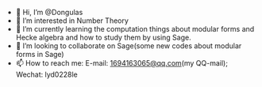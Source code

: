 - 👋 Hi, I’m @Dongulas
- 👀 I’m interested in Number Theory
- 🌱 I’m currently learning the computation things about modular forms and Hecke algebra and how to study them by using Sage.
- 💞️ I’m looking to collaborate on Sage(some new codes about modular forms in Sage)
- 📫 How to reach me: E-mail: 1694163065@qq.com(my QQ-mail); Wechat: lyd0228le

<!---
Dongulas/Dongulas is a ✨ special ✨ repository because its `README.md` (this file) appears on your GitHub profile.
You can click the Preview link to take a look at your changes.
--->
